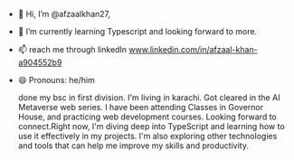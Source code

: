 - 👋 Hi, I’m @afzaalkhan27, 
- 🌱 I’m currently learning Typescript and looking forward to more.
- 📫 reach me through linkedIn  www.linkedin.com/in/afzaal-khan-a904552b9
- 😄 Pronouns: he/him

  done my bsc in first division. I'm living in karachi. Got cleared in the AI Metaverse web series. I have been attending Classes in Governor House, and practicing web development courses. Looking forward to connect.Right now, I'm diving deep into TypeScript and learning how to use it effectively in my projects. I'm also exploring other technologies and tools that can help me improve my skills and productivity.
